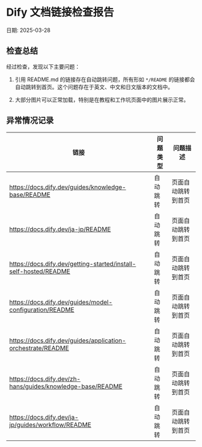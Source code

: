 # Dify 文档链接检查报告
日期: 2025-03-28

## 检查总结

经过检查，发现以下主要问题：

1. 引用 README.md 的链接存在自动跳转问题，所有形如 `*/README` 的链接都会自动跳转到首页。这个问题存在于英文、中文和日文版本的文档中。

2. 大部分图片可以正常加载，特别是在教程和工作坑页面中的图片展示正常。

## 异常情况记录

| 链接 | 问题类型 | 问题描述 |
|------|----------|----------|
| https://docs.dify.dev/guides/knowledge-base/README | 自动跳转 | 页面自动跳转到首页 |
| https://docs.dify.dev/ja-jp/README | 自动跳转 | 页面自动跳转到首页 |
| https://docs.dify.dev/getting-started/install-self-hosted/README | 自动跳转 | 页面自动跳转到首页 |
| https://docs.dify.dev/guides/model-configuration/README | 自动跳转 | 页面自动跳转到首页 |
| https://docs.dify.dev/guides/application-orchestrate/README | 自动跳转 | 页面自动跳转到首页 |
| https://docs.dify.dev/zh-hans/guides/knowledge-base/README | 自动跳转 | 页面自动跳转到首页 |
| https://docs.dify.dev/ja-jp/guides/workflow/README | 自动跳转 | 页面自动跳转到首页 |
